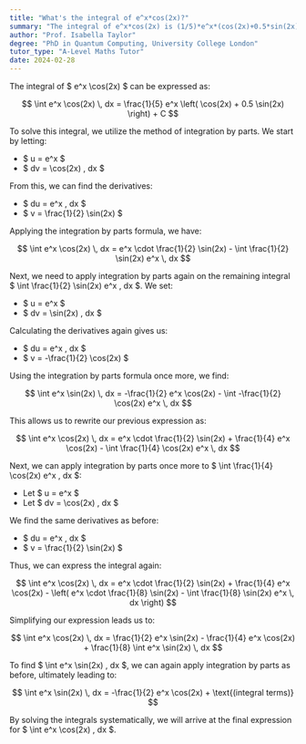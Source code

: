 ```yaml
---
title: "What's the integral of e^x*cos(2x)?"
summary: "The integral of e^x*cos(2x) is (1/5)*e^x*(cos(2x)+0.5*sin(2x))+C."
author: "Prof. Isabella Taylor"
degree: "PhD in Quantum Computing, University College London"
tutor_type: "A-Level Maths Tutor"
date: 2024-02-28
---
```


The integral of $ e^x \cos(2x) $ can be expressed as:

$$
\int e^x \cos(2x) \, dx = \frac{1}{5} e^x \left( \cos(2x) + 0.5 \sin(2x) \right) + C
$$

To solve this integral, we utilize the method of integration by parts. We start by letting:

- $ u = e^x $
- $ dv = \cos(2x) \, dx $

From this, we can find the derivatives:

- $ du = e^x \, dx $
- $ v = \frac{1}{2} \sin(2x) $

Applying the integration by parts formula, we have:

$$
\int e^x \cos(2x) \, dx = e^x \cdot \frac{1}{2} \sin(2x) - \int \frac{1}{2} \sin(2x) e^x \, dx
$$

Next, we need to apply integration by parts again on the remaining integral $ \int \frac{1}{2} \sin(2x) e^x \, dx $. We set:

- $ u = e^x $
- $ dv = \sin(2x) \, dx $

Calculating the derivatives again gives us:

- $ du = e^x \, dx $
- $ v = -\frac{1}{2} \cos(2x) $

Using the integration by parts formula once more, we find:

$$
\int e^x \sin(2x) \, dx = -\frac{1}{2} e^x \cos(2x) - \int -\frac{1}{2} \cos(2x) e^x \, dx
$$

This allows us to rewrite our previous expression as:

$$
\int e^x \cos(2x) \, dx = e^x \cdot \frac{1}{2} \sin(2x) + \frac{1}{4} e^x \cos(2x) - \int \frac{1}{4} \cos(2x) e^x \, dx
$$

Next, we can apply integration by parts once more to $ \int \frac{1}{4} \cos(2x) e^x \, dx $:

- Let $ u = e^x $
- Let $ dv = \cos(2x) \, dx $

We find the same derivatives as before:

- $ du = e^x \, dx $
- $ v = \frac{1}{2} \sin(2x) $

Thus, we can express the integral again:

$$
\int e^x \cos(2x) \, dx = e^x \cdot \frac{1}{2} \sin(2x) + \frac{1}{4} e^x \cos(2x) - \left( e^x \cdot \frac{1}{8} \sin(2x) - \int \frac{1}{8} \sin(2x) e^x \, dx \right)
$$

Simplifying our expression leads us to:

$$
\int e^x \cos(2x) \, dx = \frac{1}{2} e^x \sin(2x) - \frac{1}{4} e^x \cos(2x) + \frac{1}{8} \int e^x \sin(2x) \, dx
$$

To find $ \int e^x \sin(2x) \, dx $, we can again apply integration by parts as before, ultimately leading to:

$$
\int e^x \sin(2x) \, dx = -\frac{1}{2} e^x \cos(2x) + \text{(integral terms)}
$$

By solving the integrals systematically, we will arrive at the final expression for $ \int e^x \cos(2x) \, dx $.
    